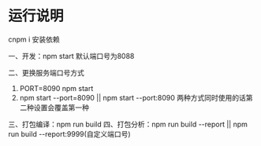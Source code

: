 # 运行说明

cnpm i 安装依赖

一、开发：npm start 默认端口号为8088

二、更换服务端口号方式

1. PORT=8090 npm start
2. npm start --port=8090 || npm start --port:8090
   两种方式同时使用的话第二种设置会覆盖第一种


三、打包编译：npm run build
四、打包分析：npm run build --report || npm run build --report:9999(自定义端口号)